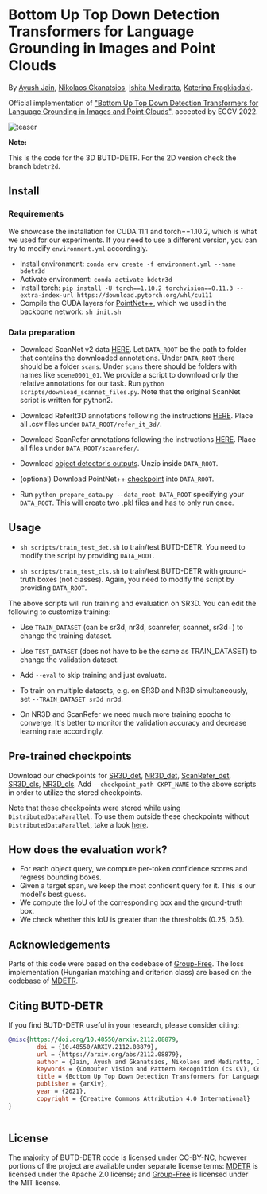 <!--
 * @Author: xushaocong
 * @Date: 2022-11-14 16:30:13
 * @LastEditTime: 2022-11-14 16:31:41
 * @LastEditors: xushaocong
 * @Description: 
 * @FilePath: /butd_detr/README.md
 * email: xushaocong@stu.xmu.edu.cn
-->
# Bottom Up Top Down Detection Transformers for Language Grounding in Images and Point Clouds





By [Ayush Jain](https://github.com/ayushjain1144), [Nikolaos Gkanatsios](https://github.com/nickgkan), [Ishita Mediratta](https://github.com/ishitamed19), [Katerina Fragkiadaki](https://www.cs.cmu.edu/~katef/).

Official implementation of ["Bottom Up Top Down Detection Transformers for Language Grounding in Images and Point Clouds"](https://arxiv.org/abs/2112.08879), accepted by ECCV 2022.

![teaser](teaser.png)

**Note:**

This is the code for the 3D BUTD-DETR. For the 2D version check the branch `bdetr2d`.

## Install

### Requirements
We showcase the installation for CUDA 11.1 and torch==1.10.2, which is what we used for our experiments.
If you need to use a different version, you can try to modify `environment.yml` accordingly.

- Install environment: `conda env create -f environment.yml --name bdetr3d`
- Activate environment: `conda activate bdetr3d`
- Install torch: `pip install -U torch==1.10.2 torchvision==0.11.3 --extra-index-url https://download.pytorch.org/whl/cu111`
- Compile the CUDA layers for [PointNet++](http://arxiv.org/abs/1706.02413), which we used in the backbone
  network: `sh init.sh`

### Data preparation

- Download ScanNet v2 data [HERE](https://github.com/ScanNet/ScanNet). Let `DATA_ROOT` be the path to folder that contains the downloaded annotations. Under `DATA_ROOT` there should be a folder `scans`. Under `scans` there should be folders with names like `scene0001_01`. We provide a script to download only the relative annotations for our task. Run `python scripts/download_scannet_files.py`. Note that the original ScanNet script is written for python2.

- Download ReferIt3D annotations following the instructions [HERE](https://github.com/referit3d/referit3d). Place all .csv files under `DATA_ROOT/refer_it_3d/`.

- Download ScanRefer annotations following the instructions [HERE](https://github.com/daveredrum/ScanRefer). Place all files under `DATA_ROOT/scanrefer/`.

- Download [object detector's outputs](https://drive.google.com/file/d/1OAArYe2NIfwSURiv6_ORbKAlYbOwfpVS/view?usp=sharing). Unzip inside `DATA_ROOT`.

- (optional) Download PointNet++ [checkpoint](https://drive.google.com/file/d/1JwMTOaMWfK0JgOBBHU_2oBGXp9ORo9Q3/view?usp=sharing) into `DATA_ROOT`.

- Run `python prepare_data.py --data_root DATA_ROOT` specifying your `DATA_ROOT`. This will create two .pkl files and has to only run once.

## Usage

- `sh scripts/train_test_det.sh` to train/test BUTD-DETR. You need to modify the script by providing `DATA_ROOT`.

- `sh scripts/train_test_cls.sh` to train/test BUTD-DETR with ground-truth boxes (not classes). Again, you need to modify the script by providing `DATA_ROOT`.

The above scripts will run training and evaluation on SR3D. You can edit the following to customize training:

- Use ```TRAIN_DATASET``` (can be sr3d, nr3d, scanrefer, scannet, sr3d+) to change the training dataset.

- Use ```TEST_DATASET``` (does not have to be the same as TRAIN_DATASET) to change the validation dataset.

- Add ```--eval``` to skip training and just evaluate.

- To train on multiple datasets, e.g. on SR3D and NR3D simultaneously, set `--TRAIN_DATASET sr3d nr3d`.

- On NR3D and ScanRefer we need much more training epochs to converge. It's better to monitor the validation accuracy and decrease learning rate accordingly.

## Pre-trained checkpoints
Download our checkpoints for [SR3D_det](https://zenodo.org/record/6430189/files/sr3d_butd_det_52.1_27.pth?download=1), [NR3D_det](https://zenodo.org/record/6430189/files/bdetr_nr3d_43.3.pth?download=1), [ScanRefer_det](https://zenodo.org/record/6430189/files/scanrefer_det_52.2.pth?download=1), [SR3D_cls](https://zenodo.org/record/6430189/files/bdetr_sr3d_cls_67.1.pth?download=1), [NR3D_cls](https://zenodo.org/record/6430189/files/bdetr_nr3d_cls_55.4.pth?download=1). Add `--checkpoint_path CKPT_NAME` to the above scripts in order to utilize the stored checkpoints.

Note that these checkpoints were stored while using `DistributedDataParallel`. To use them outside these checkpoints without `DistributedDataParallel`, take a look [here](https://discuss.pytorch.org/t/solved-keyerror-unexpected-key-module-encoder-embedding-weight-in-state-dict/1686).

## How does the evaluation work?
- For each object query, we compute per-token confidence scores and regress bounding boxes.
- Given a target span, we keep the most confident query for it. This is our model's best guess.
- We compute the IoU of the corresponding box and the ground-truth box.
- We check whether this IoU is greater than the thresholds (0.25, 0.5).

## Acknowledgements

Parts of this code were based on the codebase of [Group-Free](https://github.com/zeliu98/Group-Free-3D). The loss implementation (Hungarian matching and criterion class) are based on the codebase of [MDETR](https://github.com/ashkamath/mdetr).


## Citing BUTD-DETR
If you find BUTD-DETR useful in your research, please consider citing:
```bibtex
@misc{https://doi.org/10.48550/arxiv.2112.08879,
        doi = {10.48550/ARXIV.2112.08879},
        url = {https://arxiv.org/abs/2112.08879},
        author = {Jain, Ayush and Gkanatsios, Nikolaos and Mediratta, Ishita and Fragkiadaki, Katerina},
        keywords = {Computer Vision and Pattern Recognition (cs.CV), Computation and Language (cs.CL), FOS: Computer and information sciences, FOS:    Computer and information sciences},
        title = {Bottom Up Top Down Detection Transformers for Language Grounding in Images and Point Clouds},
        publisher = {arXiv},
        year = {2021},
        copyright = {Creative Commons Attribution 4.0 International}
}
    
```

## License

The majority of BUTD-DETR code is licensed under CC-BY-NC, however portions of the project are available under separate license terms: [MDETR](https://github.com/ashkamath/mdetr) is licensed under the Apache 2.0 license; and [Group-Free](https://github.com/zeliu98/Group-Free-3D) is licensed under the MIT license.
